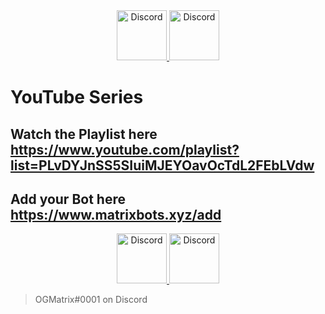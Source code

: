 <div align="center">
  <a href="https://discord.gg/BKP2aSKYJR">
    <img src="https://user-images.githubusercontent.com/59381835/92191514-d649ad80-ee18-11ea-9bc4-e95c7a122a99.png" alt="Discord" width="80"/>
  </a href = "https://youtube.com/u/OGMatrix">
    <img src="https://user-images.githubusercontent.com/59381835/92191346-676c5480-ee18-11ea-8240-e416eb1a5b5d.png" alt="Discord" width="80"/>
  </a>
</div>

# YouTube Series

## Watch the Playlist here https://www.youtube.com/playlist?list=PLvDYJnSS5SIuiMJEYOavOcTdL2FEbLVdw

## Add your Bot here https://www.matrixbots.xyz/add

<div align="center">
  <a href="https://discord.gg/BKP2aSKYJR">
    <img src="https://user-images.githubusercontent.com/59381835/92191514-d649ad80-ee18-11ea-9bc4-e95c7a122a99.png" alt="Discord" width="80"/>
  </a href = "https://youtube.com/u/OGMatrix">
    <img src="https://user-images.githubusercontent.com/59381835/92191346-676c5480-ee18-11ea-8240-e416eb1a5b5d.png" alt="Discord" width="80"/>
  </a>
</div>

> OGMatrix#0001 on Discord